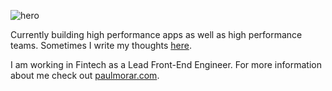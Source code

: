 ![hero](https://user-images.githubusercontent.com/12514384/152210433-0d603070-c01f-4750-a40c-cdac28afa2ee.gif)


Currently building high performance apps as well as high performance teams. Sometimes I write my thoughts [here](https://medium.com/@paulmorar).

I am working in Fintech as a Lead Front-End Engineer. For more information about me check out [paulmorar.com](https://paulmorar.com/).

<!--
**paulmorar/paulmorar** is a ✨ _special_ ✨ repository because its `README.md` (this file) appears on your GitHub profile.

Here are some ideas to get you started:

- 🔭 I’m currently working on ...
- 🌱 I’m currently learning ...
- 👯 I’m looking to collaborate on ...
- 🤔 I’m looking for help with ...
- 💬 Ask me about ...
- 📫 How to reach me: ...
- 😄 Pronouns: ...
- ⚡ Fun fact: ...
-->
